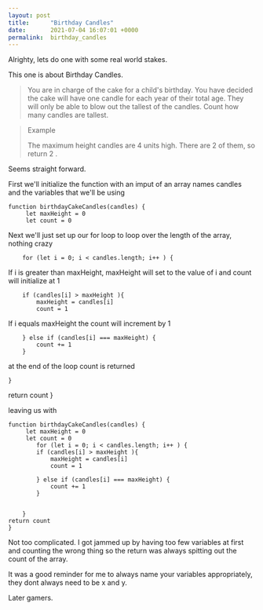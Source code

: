 ```yaml
---
layout: post
title:      "Birthday Candles"
date:       2021-07-04 16:07:01 +0000
permalink:  birthday_candles
---
```



Alrighty, lets do one with some real world stakes.

This one is about Birthday Candles.

> You are in charge of the cake for a child's birthday. You have decided the cake will have one candle for each year of their total age. They will only be able to blow out the tallest of the candles. Count how many candles are tallest.

> Example
> 
> 
> The maximum height candles are 4 units high. There are 2 of them, so return 2 .
> 


Seems straight forward. 

First we'll initialize the function with an imput of an array names candles and the variables that we'll be using

```
function birthdayCakeCandles(candles) {
     let maxHeight = 0
     let count = 0
```

Next we'll just set up our for loop to loop over the length of the array, nothing crazy
		 
        for (let i = 0; i < candles.length; i++ ) {
				
If i is greater than maxHeight, maxHeight will set to the value of i and count will initialize at 1

        if (candles[i] > maxHeight ){
            maxHeight = candles[i]
            count = 1
						
If i equals maxHeight the count will increment by 1
            
        } else if (candles[i] === maxHeight) {
            count += 1
        }
at the end of the loop count is returned
        
    }
return count
}

leaving us with 

```
function birthdayCakeCandles(candles) {
     let maxHeight = 0
     let count = 0
        for (let i = 0; i < candles.length; i++ ) {
        if (candles[i] > maxHeight ){
            maxHeight = candles[i]
            count = 1
            
        } else if (candles[i] === maxHeight) {
            count += 1
        }

        
    }
return count
}
```

Not too complicated. I got jammed up by having too few variables at first and counting the wrong thing so the return was always spitting out the count of the array.

It was a good reminder for me to always name your variables appropriately, they dont always need to be x and y.

Later gamers.


